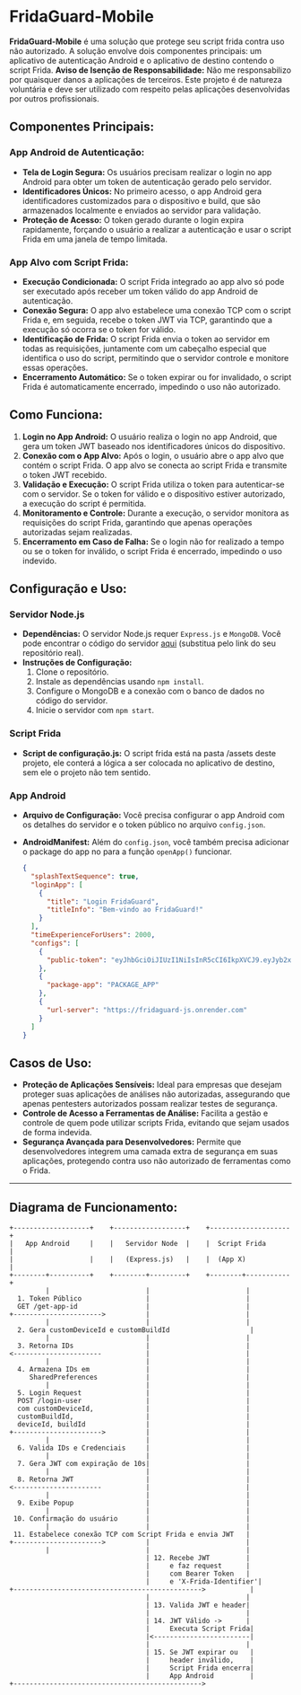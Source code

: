# FridaGuard-Mobile

**FridaGuard-Mobile** é uma solução que protege seu script frida contra uso não autorizado. A solução envolve dois componentes principais: um aplicativo de autenticação Android e o aplicativo de destino contendo o script Frida.
**Aviso de Isenção de Responsabilidade:** Não me responsabilizo por quaisquer danos a aplicações de terceiros. Este projeto é de natureza voluntária e deve ser utilizado com respeito pelas aplicações desenvolvidas por outros profissionais.

## Componentes Principais:

### App Android de Autenticação:

- **Tela de Login Segura:** Os usuários precisam realizar o login no app Android para obter um token de autenticação gerado pelo servidor.
- **Identificadores Únicos:** No primeiro acesso, o app Android gera identificadores customizados para o dispositivo e build, que são armazenados localmente e enviados ao servidor para validação.
- **Proteção de Acesso:** O token gerado durante o login expira rapidamente, forçando o usuário a realizar a autenticação e usar o script Frida em uma janela de tempo limitada.

### App Alvo com Script Frida:

- **Execução Condicionada:** O script Frida integrado ao app alvo só pode ser executado após receber um token válido do app Android de autenticação.
- **Conexão Segura:** O app alvo estabelece uma conexão TCP com o script Frida e, em seguida, recebe o token JWT via TCP, garantindo que a execução só ocorra se o token for válido.
- **Identificação de Frida:** O script Frida envia o token ao servidor em todas as requisições, juntamente com um cabeçalho especial que identifica o uso do script, permitindo que o servidor controle e monitore essas operações.
- **Encerramento Automático:** Se o token expirar ou for invalidado, o script Frida é automaticamente encerrado, impedindo o uso não autorizado.

## Como Funciona:

1. **Login no App Android:** O usuário realiza o login no app Android, que gera um token JWT baseado nos identificadores únicos do dispositivo.
2. **Conexão com o App Alvo:** Após o login, o usuário abre o app alvo que contém o script Frida. O app alvo se conecta ao script Frida e transmite o token JWT recebido.
3. **Validação e Execução:** O script Frida utiliza o token para autenticar-se com o servidor. Se o token for válido e o dispositivo estiver autorizado, a execução do script é permitida.
4. **Monitoramento e Controle:** Durante a execução, o servidor monitora as requisições do script Frida, garantindo que apenas operações autorizadas sejam realizadas.
5. **Encerramento em Caso de Falha:** Se o login não for realizado a tempo ou se o token for inválido, o script Frida é encerrado, impedindo o uso indevido.

## Configuração e Uso:

### Servidor Node.js

- **Dependências:** O servidor Node.js requer `Express.js` e `MongoDB`. Você pode encontrar o código do servidor [aqui](https://github.com/Vitor-VX/fridaguard-js) (substitua pelo link do seu repositório real).
- **Instruções de Configuração:**
    1. Clone o repositório.
    2. Instale as dependências usando `npm install`.
    3. Configure o MongoDB e a conexão com o banco de dados no código do servidor.
    4. Inicie o servidor com `npm start`.

### Script Frida
- **Script de configuração.js:** O script frida está na pasta /assets deste projeto, ele conterá a lógica a ser colocada no aplicativo de destino, sem ele o projeto não tem sentido.

### App Android

- **Arquivo de Configuração:** Você precisa configurar o app Android com os detalhes do servidor e o token público no arquivo `config.json`.
- **AndroidManifest:** Além do `config.json`, você também precisa adicionar o package do app no <queries></queries> para a função  ``openApp()`` funcionar.

  ```json
  {
    "splashTextSequence": true,
    "loginApp": [
      {
        "title": "Login FridaGuard",
        "titleInfo": "Bem-vindo ao FridaGuard!"
      }
    ],
    "timeExperienceForUsers": 2000,
    "configs": [
      {
        "public-token": "eyJhbGciOiJIUzI1NiIsInR5cCI6IkpXVCJ9.eyJyb2xlIjoicHVibGljIiwicGVybWlzc2lvbnMiOlsicmVhZCJdLCJpYXQiOjE3MjQ2NDMxOTV9.BRV8NuejKLC0vlOEdpPxpzX-aT4Q8AjYIZYdlwjdK24"
      },
      {
        "package-app": "PACKAGE_APP"
      },
      {
        "url-server": "https://fridaguard-js.onrender.com"
      }
    ]
  }

## Casos de Uso:

- **Proteção de Aplicações Sensíveis:** Ideal para empresas que desejam proteger suas aplicações de análises não autorizadas, assegurando que apenas pentesters autorizados possam realizar testes de segurança.
- **Controle de Acesso a Ferramentas de Análise:** Facilita a gestão e controle de quem pode utilizar scripts Frida, evitando que sejam usados de forma indevida.
- **Segurança Avançada para Desenvolvedores:** Permite que desenvolvedores integrem uma camada extra de segurança em suas aplicações, protegendo contra uso não autorizado de ferramentas como o Frida.

---

## Diagrama de Funcionamento:

```text
+-------------------+    +------------------+    +--------------------+
|   App Android     |    |   Servidor Node  |    |  Script Frida       |
|                   |    |   (Express.js)   |    |  (App X)            |
+--------+----------+    +--------+---------+    +--------+-----------+
         |                        |                        |
  1. Token Público                |                        |
  GET /get-app-id                 |                        |
+---------------------->          |                        |
         |                        |                        |
  2. Gera customDeviceId e customBuildId                    |
         |                        |                        |
  3. Retorna IDs                  |                        |
<----------------------           |                        |
         |                        |                        |
  4. Armazena IDs em              |                        |
     SharedPreferences            |                        |
         |                        |                        |
  5. Login Request                |                        |
  POST /login-user                |                        |
  com customDeviceId,             |                        |
  customBuildId,                  |                        |
  deviceId, buildId               |                        |
+---------------------->          |                        |
         |                        |                        |
  6. Valida IDs e Credenciais     |                        |
         |                        |                        |
  7. Gera JWT com expiração de 10s|                        |
         |                        |                        |
  8. Retorna JWT                  |                        |
<----------------------           |                        |
         |                        |                        |
  9. Exibe Popup                  |                        |
         |                        |                        |
 10. Confirmação do usuário       |                        |
         |                        |                        |
 11. Estabelece conexão TCP com Script Frida e envia JWT   |
+---------------------->          |                        |
         |                        |                        |
                                  | 12. Recebe JWT         |
                                  |     e faz request      |
                                  |     com Bearer Token   |
                                  |     e 'X-Frida-Identifier'|
+----------------------------------------------->           |
                                  |                        |
                                  | 13. Valida JWT e header|
                                  |                        |
                                  | 14. JWT Válido ->      |
                                  |     Executa Script Frida|
                                  |<------------------------|
                                  |                        |
                                  | 15. Se JWT expirar ou   |
                                  |     header inválido,    |
                                  |     Script Frida encerra|
                                  |     App Android         |
+----------------------------------------------->